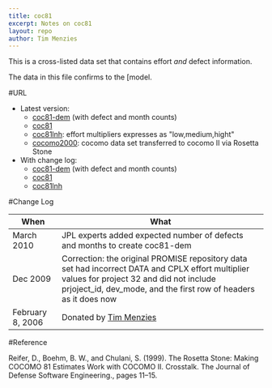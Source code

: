 ```yaml
---
title: coc81
excerpt: Notes on coc81
layout: repo
author: Tim Menzies
---
```



This is a cross-listed data set that contains effort _and_ defect information.

The data in this file confirms to the [model.

#URL

  * Latest version: 
    * [coc81-dem](https://terapromise.csc.ncsu.edu:8443/svn/repo/effort/cocomo/cocomo2/coc81-dem/) (with defect and month counts) 
    * [coc81](https://terapromise.csc.ncsu.edu:8443/svn/repo/effort/cocomo/cocomo1/coc81/coc81.arff)
    * [coc81lnh](https://terapromise.csc.ncsu.edu:8443/svn/repo/effort/cocomo/cocomo1/coc81/coc81lnh.arff): effort multipliers expresses as "low,medium,hight"
    * [cocomo2000](https://terapromise.csc.ncsu.edu:8443/svn/repo/effort/cocomo/cocomo1/coc81/coc2000.csv): cocomo data set transferred to cocomo II via Rosetta Stone
  * With change log:
    * [coc81-dem](https://terapromise.csc.ncsu.edu:8443/svn/repo/effort/cocomo/cocomo2/coc81-dem/) (with defect and month counts)
    * [coc81](https://terapromise.csc.ncsu.edu:8443/svn/repo/effort/cocomo/cocomo1/coc81/)
    * [coc81lnh](https://terapromise.csc.ncsu.edu:8443/svn/repo/effort/cocomo/cocomo1/coc81)

#Change Log

When | What
---- | ----
March  2010 | JPL experts added expected number of defects and months to create coc81-dem
Dec 2009 | Correction: the original PROMISE repository data set had incorrect DATA and CPLX effort multiplier  values for project 32 and did not include prjoject\_id, dev\_mode, and the first row of headers as it does now 
February 8, 2006 | Donated by [Tim Menzies](TimMenzies)

#Reference

Reifer, D., Boehm, B. W., and Chulani, S. (1999). The Rosetta Stone: Making COCOMO 81 Estimates Work with COCOMO II. Crosstalk. The Journal of Defense Software Engineering., pages 11–15.
